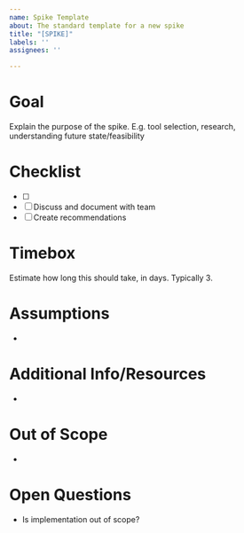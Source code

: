 ```yaml
---
name: Spike Template
about: The standard template for a new spike
title: "[SPIKE]"
labels: ''
assignees: ''

---
```


# Goal
Explain the purpose of the spike. E.g. tool selection, research, understanding future state/feasibility

# Checklist
- [ ] <item here>
- [ ] Discuss and document with team
- [ ] Create recommendations

# Timebox
Estimate how long this should take, in days. Typically 3.

# Assumptions
- 

# Additional Info/Resources
-

# Out of Scope
-

# Open Questions
- Is implementation out of scope?

